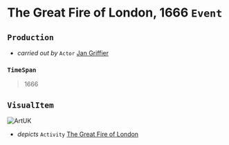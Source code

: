 # The Great Fire of London, 1666 `Event`

## `Production`
* _carried out by_ `Actor` [Jan Griffier](http://vocab.getty.edu/ulan/500031308)

### `TimeSpan`
> 1666


## `VisualItem`
![ArtUK](https://d3d00swyhr67nd.cloudfront.net/w944h944/collection/COL/MOL/COL_MOL_27_142-001.jpg)

* _depicts_ `Activity` [The Great Fire of London](Events/great-fire-of-london)
